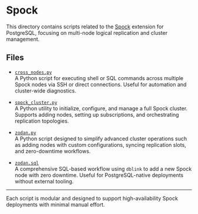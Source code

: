 # Spock

This directory contains scripts related to the [Spock](https://www.2ndquadrant.com/en/resources/postgresql-spock/) extension for PostgreSQL, focusing on multi-node logical replication and cluster management.

## Files

- [`cross_nodes.py`](cross_nodes.md)  
  A Python script for executing shell or SQL commands across multiple Spock nodes via SSH or direct connections. Useful for automation and cluster-wide diagnostics.

- [`spock_cluster.py`](spock_cluster.md)  
  A Python utility to initialize, configure, and manage a full Spock cluster. Supports adding nodes, setting up subscriptions, and orchestrating replication topologies.

- [`zodan.py`](zodan.md)  
  A Python script designed to simplify advanced cluster operations such as adding nodes with custom configurations, syncing replication slots, and zero-downtime workflows.

- [`zodan.sql`](zodan.md)  
  A comprehensive SQL-based workflow using `dblink` to add a new Spock node with zero downtime. Useful for PostgreSQL-native deployments without external tooling.

---

Each script is modular and designed to support high-availability Spock deployments with minimal manual effort.

